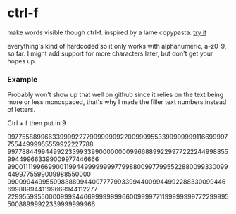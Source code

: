 # ctrl-f
make words visible though ctrl-f. inspired by a lame copypasta. [try it](http://codepen.io/abbott/pen/NALRWw)

everything's kind of hardcoded so it only works with alphanumeric, a-z0-9, so far. I might add support for more characters later, but don't get your hopes up.

### Example
Probably won't show up that well on github since it relies on the text being more or less monospaced, that's why I made the filler text numbers instead of letters.


Ctrl + f then put in 9

9977558899663399992277999999992200999955339999999911669999775544999955559922227788
9977884499449922339933990000000099668899229977222244998855994499663399009977446666
9900111199669900119944999999997799880099779955228800993300994499775599009988550000
9900994499559988889944007777993399440099449922883300994466998899441199669944112277
2299559955000099994466999999996600999977119999999977229999550088999922339999999966
